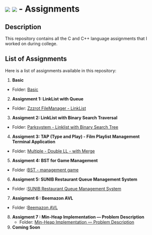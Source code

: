 # <img src="https://img.shields.io/badge/C-00599C?style=for-the-badge&logo=c&logoColor=white"> <img src="https://img.shields.io/badge/C%2B%2B-00599C?style=for-the-badge&logo=c%2B%2B&logoColor=white"> - Assignments

## Description
This repository contains all the C and C++ language assignments that I worked on during college.

## List of Assignments
Here is a list of assignments available in this repository:
1. **Basic**
- Folder: [Basic](Basic/)
2. **Assignment 1: LinkList with Queue**
- Folder: [Zzzrot FileManager - LinkList](Zzzrot%20FileManager%20-%20LinkList/)
3. **Assigment 2: LinkList with Binary Search Traversal**
- Folder: [Parksystem - Linklist with Binary Search Tree](Parksystem%20-%20Linklist%20with%20Binary%20Search%20Tree%20)
4. **Assigment 3: TAP (Type and Play) - Film Playlist Management Terminal Application**
  - Folder: [Multiple - Double LL - with Merge](Multiple%20Double%20LL)
5. **Assigment 4: BST for Game Management**
  - Folder :[BST - management game](BST%20untuk%20Manajemen%20Koleksi%20Game)
6. **Assigment 5: SUNIB Restaurant Queue Management System**
  - Folder :[SUNIB Restaurant Queue Management System](SUNIB%20Restaurant%20Queue%20Management%20System)
7. **Assigment 6 : Beemazon AVL**
 - Folder :[Beemazon AVL](Beemazon%20AVL)
8. **Assigment 7 : Min-Heap Implementation — Problem Description**
   - Folder: [Min-Heap Implementation — Problem Description](Min-Heap%20Implementation%20—%20Problem%20Description)
9. **Coming Soon**
